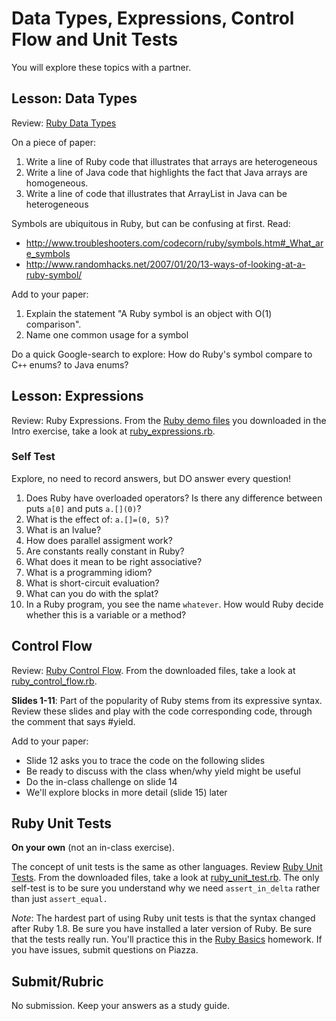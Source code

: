 Data Types, Expressions, Control Flow and Unit Tests
====================================================

You will explore these topics with a partner.

Lesson: Data Types
------------------

Review: [Ruby Data Types](../../slides/ruby/1/a-data_types/slides.pdf)

On a piece of paper:

1.  Write a line of Ruby code that illustrates that arrays are heterogeneous
2.  Write a line of Java code that highlights the fact that Java arrays are
    homogeneous.
3.  Write a line of code that illustrates that ArrayList in Java can be
    heterogeneous

Symbols are ubiquitous in Ruby, but can be confusing at first. Read:

-   <http://www.troubleshooters.com/codecorn/ruby/symbols.htm#_What_are_symbols>
-   <http://www.randomhacks.net/2007/01/20/13-ways-of-looking-at-a-ruby-symbol/>

Add to your paper:

1.  Explain the statement "A Ruby symbol is an object with O(1) comparison".
2.  Name one common usage for a symbol

Do a quick Google-search to explore: How do Ruby's symbol compare to C`++`
enums? to Java enums?

Lesson: Expressions
-------------------

Review: Ruby Expressions. From the [Ruby demo files](demo_files) you downloaded
in the Intro exercise, take a look at
[ruby_expressions.rb](demo_files/ruby_expressions.rb).

### Self Test

Explore, no need to record answers, but DO answer every question!

1.  Does Ruby have overloaded operators? Is there any difference between puts
    `a[0]` and puts `a.[](0)`?
2.  What is the effect of: `a.[]=(0, 5)`?
3.  What is an lvalue?
4.  How does parallel assigment work?
5.  Are constants really constant in Ruby?
6.  What does it mean to be right associative?
7.  What is a programming idiom?
8.  What is short-circuit evaluation?
9.  What can you do with the splat?
10. In a Ruby program, you see the name `whatever`. How would Ruby decide
    whether this is a variable or a method?

Control Flow
------------

Review: [Ruby Control Flow](../../slides/ruby/1/b-expressions/slides.pdf). From
the downloaded files, take a look at
[ruby_control_flow.rb](demo_files/ruby_control_flow.rb).

**Slides 1-11**: Part of the popularity of Ruby stems from its expressive
syntax. Review these slides and play with the code corresponding code, through
the comment that says \#yield.

Add to your paper:

-   Slide 12 asks you to trace the code on the following slides
-   Be ready to discuss with the class when/why yield might be useful
-   Do the in-class challenge on slide 14
-   We'll explore blocks in more detail (slide 15) later

Ruby Unit Tests
---------------

**On your own** (not an in-class exercise).

The concept of unit tests is the same as other languages. Review [Ruby Unit
Tests](../../slides/ruby/1/d-unit_tests/slides.pdf). From the downloaded files,
take a look at [ruby_unit_test.rb](demo_files/ruby_unit_test.rb). The only
self-test is to be sure you understand why we need `assert_in_delta` rather than
just `assert_equal.`

*Note*: The hardest part of using Ruby unit tests is that the syntax changed
after Ruby 1.8. Be sure you have installed a later version of Ruby. Be sure that
the tests really run. You'll practice this in the [Ruby
Basics](../../assignments/ruby/1-basics/description.md) homework. If you have
issues, submit questions on Piazza.

Submit/Rubric
-------------

No submission. Keep your answers as a study guide.
